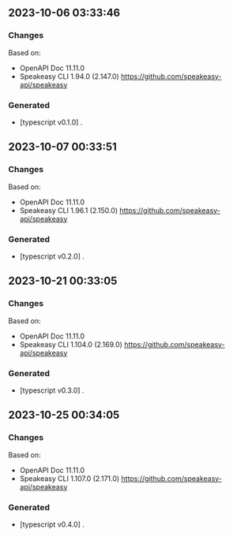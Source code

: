 

## 2023-10-06 03:33:46
### Changes
Based on:
- OpenAPI Doc 11.11.0 
- Speakeasy CLI 1.94.0 (2.147.0) https://github.com/speakeasy-api/speakeasy
### Generated
- [typescript v0.1.0] .

## 2023-10-07 00:33:51
### Changes
Based on:
- OpenAPI Doc 11.11.0 
- Speakeasy CLI 1.96.1 (2.150.0) https://github.com/speakeasy-api/speakeasy
### Generated
- [typescript v0.2.0] .

## 2023-10-21 00:33:05
### Changes
Based on:
- OpenAPI Doc 11.11.0 
- Speakeasy CLI 1.104.0 (2.169.0) https://github.com/speakeasy-api/speakeasy
### Generated
- [typescript v0.3.0] .

## 2023-10-25 00:34:05
### Changes
Based on:
- OpenAPI Doc 11.11.0 
- Speakeasy CLI 1.107.0 (2.171.0) https://github.com/speakeasy-api/speakeasy
### Generated
- [typescript v0.4.0] .